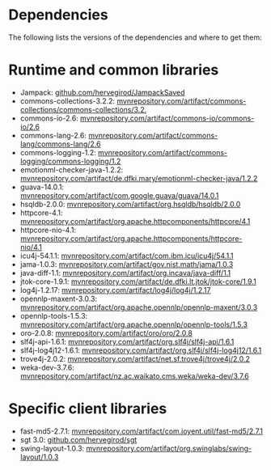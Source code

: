 # Dependencies
The following lists the versions of the dependencies and where to get them:

# Runtime and common libraries
* Jampack: [github.com/hervegirod/JampackSaved](https://github.com/hervegirod/JampackSaved)
* commons-collections-3.2.2: [mvnrepository.com/artifact/commons-collections/commons-collections/3.2.](https://mvnrepository.com/artifact/commons-collections/commons-collections/3.2.2)
* commons-io-2.6: [mvnrepository.com/artifact/commons-io/commons-io/2.6](https://mvnrepository.com/artifact/commons-io/commons-io/2.6)
* commons-lang-2.6: [mvnrepository.com/artifact/commons-lang/commons-lang/2.6](https://mvnrepository.com/artifact/commons-lang/commons-lang/2.6)
* commons-logging-1.2: [mvnrepository.com/artifact/commons-logging/commons-logging/1.2](https://mvnrepository.com/artifact/commons-logging/commons-logging/1.2)
* emotionml-checker-java-1.2.2: [mvnrepository.com/artifact/de.dfki.mary/emotionml-checker-java/1.2.2](https://mvnrepository.com/artifact/de.dfki.mary/emotionml-checker-java/1.2.2)
* guava-14.0.1: [mvnrepository.com/artifact/com.google.guava/guava/14.0.1](https://mvnrepository.com/artifact/com.google.guava/guava/14.0.1)
* hsqldb-2.0.0: [mvnrepository.com/artifact/org.hsqldb/hsqldb/2.0.0](https://mvnrepository.com/artifact/org.hsqldb/hsqldb/2.0.0)
* httpcore-4.1: [mvnrepository.com/artifact/org.apache.httpcomponents/httpcore/4.1](https://mvnrepository.com/artifact/org.apache.httpcomponents/httpcore/4.1)
* httpcore-nio-4.1: [mvnrepository.com/artifact/org.apache.httpcomponents/httpcore-nio/4.1](https://mvnrepository.com/artifact/org.apache.httpcomponents/httpcore-nio/4.1)
* icu4j-54.1.1: [mvnrepository.com/artifact/com.ibm.icu/icu4j/54.1.1](https://mvnrepository.com/artifact/com.ibm.icu/icu4j/54.1.1)
* jama-1.0.3: [mvnrepository.com/artifact/gov.nist.math/jama/1.0.3](https://mvnrepository.com/artifact/gov.nist.math/jama/1.0.3)
* java-diff-1.1: [mvnrepository.com/artifact/org.incava/java-diff/1.1](https://mvnrepository.com/artifact/org.incava/java-diff/1.1)
* jtok-core-1.9.1: [mvnrepository.com/artifact/de.dfki.lt.jtok/jtok-core/1.9.1](https://mvnrepository.com/artifact/de.dfki.lt.jtok/jtok-core/1.9.1)
* log4j-1.2.17: [mvnrepository.com/artifact/log4j/log4j/1.2.17](https://mvnrepository.com/artifact/log4j/log4j/1.2.17)
* opennlp-maxent-3.0.3: [mvnrepository.com/artifact/org.apache.opennlp/opennlp-maxent/3.0.3](https://mvnrepository.com/artifact/org.apache.opennlp/opennlp-maxent/3.0.3)
* opennlp-tools-1.5.3: [mvnrepository.com/artifact/org.apache.opennlp/opennlp-tools/1.5.3](https://mvnrepository.com/artifact/org.apache.opennlp/opennlp-tools/1.5.3)
* oro-2.0.8: [mvnrepository.com/artifact/oro/oro/2.0.8](https://mvnrepository.com/artifact/oro/oro/2.0.8)
* slf4j-api-1.6.1: [mvnrepository.com/artifact/org.slf4j/slf4j-api/1.6.1](https://mvnrepository.com/artifact/org.slf4j/slf4j-api/1.6.1)
* slf4j-log4j12-1.6.1: [mvnrepository.com/artifact/org.slf4j/slf4j-log4j12/1.6.1](https://mvnrepository.com/artifact/org.slf4j/slf4j-log4j12/1.6.1)
* trove4j-2.0.2: [mvnrepository.com/artifact/net.sf.trove4j/trove4j/2.0.2](https://mvnrepository.com/artifact/net.sf.trove4j/trove4j/2.0.2)
* weka-dev-3.7.6: [mvnrepository.com/artifact/nz.ac.waikato.cms.weka/weka-dev/3.7.6](https://mvnrepository.com/artifact/nz.ac.waikato.cms.weka/weka-dev/3.7.6)

# Specific client libraries
* fast-md5-2.7.1: [mvnrepository.com/artifact/com.joyent.util/fast-md5/2.7.1](https://mvnrepository.com/artifact/com.joyent.util/fast-md5/2.7.1)
* sgt 3.0: [github.com/hervegirod/sgt](https://github.com/hervegirod/sgt)
* swing-layout-1.0.3: [mvnrepository.com/artifact/org.swinglabs/swing-layout/1.0.3](https://mvnrepository.com/artifact/org.swinglabs/swing-layout/1.0.3)


